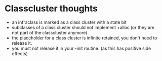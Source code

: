 # Classcluster thoughts

* an infraclass is marked as a class cluster with a state bit
* subclasses of a class cluster should not implement +alloc (or they are not
part of the classcluster anymore)
* the placeholder for a class cluster is infinite retained, you don't need to
release it. 
* you must not release it in your -init routine. (as this has positive side
effects)

